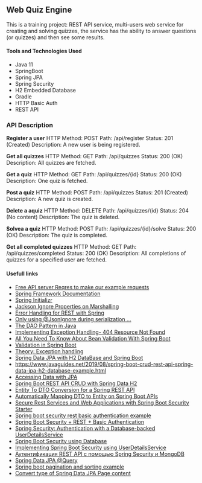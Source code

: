 ## Web Quiz Engine

This is a training project: REST API service,
multi-users web service for creating and solving quizzes,
the service has the ability to answer questions (or quizzes)
and then see some results.

#### Tools and Technologies Used

* Java 11
* SpringBoot
* Spring JPA
* Spring Security
* H2 Embedded Database
* Gradle
* HTTP Basic Auth
* REST API

### API Description

<b>Register a user</b>
HTTP  Method: POST
Path: /api/register
Status: 201 (Created)
Description: A new user is being registered.

<b>Get all quizzes</b>
HTTP  Method: GET
Path: /api/quizzes
Status: 200 (OK)
Description: All quizzes are fetched.

<b>Get a quiz</b>
HTTP  Method: GET
Path: /api/quizzes/{id}
Status: 200 (OK)
Description: One quiz is fetched.

<b>Post a quiz</b>
HTTP  Method: POST
Path: /api/quizzes
Status: 201 (Created)
Description: A new quiz is created.

<b>Delete a aquiz</b>
HTTP  Method: DELETE
Path: /api/quizzes/{id}
Status: 204 (No content)
Description: The quiz is deleted.

<b>Solvea a quiz</b>
HTTP  Method: POST
Path: /api/quizzes/{id}/solve
Status: 200 (OK)
Description: The quiz is completed.

<b>Get all completed quizzes</b>
HTTP  Method: GET
Path: /api/quizzes/completed
Status: 200 (OK)
Description: All completions of quizzes for a specified user are fetched.

#### Usefull links
* <a href="https://reqres.in/">Free API server Reqres to make our example requests</a>
* <a href="https://docs.spring.io/spring/docs/current/spring-framework-reference/index.html">Spring Framework Documentation</a>
* <a href="https://start.spring.io/">Spring Initializr</a>
* <a href="https://www.baeldung.com/jackson-ignore-properties-on-serialization">Jackson Ignore Properties on Marshalling</a>
* <a href="https://www.baeldung.com/exception-handling-for-rest-with-spring#responsestatusexception">Error Handling for REST with Spring</a>
* <a href="https://stackoverflow.com/questions/12505141/only-using-jsonignore-during-serialization-but-not-deserialization">Only using @JsonIgnore during serialization ...</a>
* <a href="https://www.baeldung.com/java-dao-pattern">The DAO Pattern in Java</a>
* <a href="https://www.javatpoint.com/restful-web-services-404-not-found">Implementing Exception Handling- 404 Resource Not Found</a>
* <a href="https://reflectoring.io/bean-validation-with-spring-boot/">All You Need To Know About Bean Validation With Spring Boot</a>
* <a href="https://www.baeldung.com/spring-boot-bean-validation">Validation in Spring Boot</a>
* <a href="https://hyperskill.org/learn/step/8780">Theory: Exception handling</a>
* <a href="https://attacomsian.com/blog/spring-data-jpa-h2-database">Spring Data JPA with H2 DataBase and Spring Boot</a>
* <a href="Spring Boot CRUD REST API + Spring Data JPA + H2 Database Example">https://www.javaguides.net/2019/08/spring-boot-crud-rest-api-spring-data-jpa-h2-database-example.html</a>
* <a href="https://spring.io/guides/gs/accessing-data-jpa/">Accessing Data with JPA</a>
* <a href="https://logicalsapien.com/spring-boot-rest-api-crud-with-spring-data-h2/">Spring Boot REST API CRUD with Spring Data H2</a>
* <a href="https://www.baeldung.com/entity-to-and-from-dto-for-a-java-spring-application">Entity To DTO Conversion for a Spring REST API</a>
* <a href="https://auth0.com/blog/automatically-mapping-dto-to-entity-on-spring-boot-apis/">Automatically Mapping DTO to Entity on Spring Boot APIs</a>
* <a href="https://www.springboottutorial.com/securing-rest-services-with-spring-boot-starter-security">Secure Rest Services and Web Applications with Spring Boot Security Starter</a>
* <a href="https://howtodoinjava.com/spring-boot2/security-rest-basic-auth-example/">Spring boot security rest basic authentication example</a>
* <a href="https://www.devglan.com/spring-security/spring-boot-security-rest-basic-authentication">Spring Boot Security + REST + Basic Authentication</a>
* <a href="https://www.baeldung.com/spring-security-authentication-with-a-database">Spring Security: Authentication with a Database-backed UserDetailsService</a>
* <a href="https://josdem.io/techtalk/spring/spring_boot_security_database/">Spring Boot Security using Database</a>
* <a href="http://progressivecoder.com/implementing-spring-boot-security-using-userdetailsservice/">Implementing Spring Boot Security using UserDetailsService</a>
* <a href="https://habr.com/ru/company/otus/blog/488418/">Аутентификация REST API с помощью Spring Security и MongoDB</a>
* <a href="https://www.baeldung.com/spring-data-jpa-query">Spring Data JPA @Query</a>
* <a href="https://howtodoinjava.com/spring-boot2/pagination-sorting-example/">Spring boot pagination and sorting example</a>
* <a href="https://stackoverflow.com/questions/32995179/convert-type-of-spring-data-jpa-page-content">Convert type of Spring Data JPA Page content	</a>
